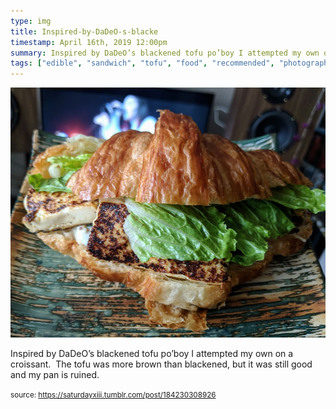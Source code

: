 ```yaml
---
type: img
title: Inspired-by-DaDeO-s-blacke
timestamp: April 16th, 2019 12:00pm
summary: Inspired by DaDeO’s blackened tofu po’boy I attempted my own on a croissant  The tofu was more brown than blackened but it was still good and my pan 
tags: ["edible", "sandwich", "tofu", "food", "recommended", "photography"]
---
```

<img src="../media/184230308926.jpg"/>
                                                                                          
Inspired by DaDeO’s blackened tofu po’boy I attempted my own on a croissant.  The tofu was more brown than blackened, but it was still good and my pan is ruined.
 
                                    
                
                
                
                
                                
<small>source: https://saturdayxiii.tumblr.com/post/184230308926</small>